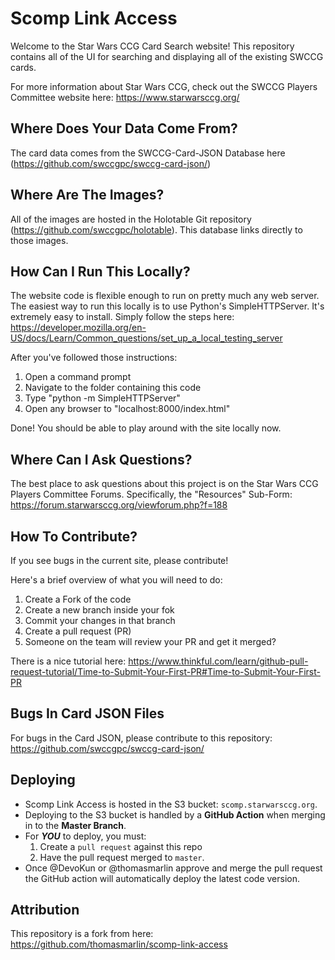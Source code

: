 # Scomp Link Access 
Welcome to the Star Wars CCG Card Search website! This repository contains all of the UI for searching and displaying all of the existing SWCCG cards.

For more information about Star Wars CCG, check out the SWCCG Players Committee website here: https://www.starwarsccg.org/


## Where Does Your Data Come From?
The card data comes from the SWCCG-Card-JSON Database here (https://github.com/swccgpc/swccg-card-json/)


## Where Are The Images?
All of the images are hosted in the Holotable Git repository (https://github.com/swccgpc/holotable). This database links directly to those images.


## How Can I Run This Locally?
The website code is flexible enough to run on pretty much any web server.  The easiest way to run this locally is to use Python's SimpleHTTPServer.  It's extremely easy to install. Simply follow the steps here:
https://developer.mozilla.org/en-US/docs/Learn/Common_questions/set_up_a_local_testing_server

After you've followed those instructions:
1) Open a command prompt
2) Navigate to the folder containing this code
3) Type  "python -m SimpleHTTPServer"
4) Open any browser to "localhost:8000/index.html"

Done!  You should be able to play around with the site locally now.


## Where Can I Ask Questions?
The best place to ask questions about this project is on the Star Wars CCG Players Committee Forums. Specifically, the "Resources" Sub-Form: https://forum.starwarsccg.org/viewforum.php?f=188


## How To Contribute?
If you see bugs in the current site, please contribute!  

Here's a brief overview of what you will need to do:
1. Create a Fork of the code
2. Create a new branch inside your fok
3. Commit your changes in that branch
4. Create a pull request (PR)
5. Someone on the team will review your PR and get it merged?

There is a nice tutorial here:
https://www.thinkful.com/learn/github-pull-request-tutorial/Time-to-Submit-Your-First-PR#Time-to-Submit-Your-First-PR


## Bugs In Card JSON Files
For bugs in the Card JSON, please contribute to this repository: https://github.com/swccgpc/swccg-card-json/


## Deploying

* Scomp Link Access is hosted in the S3 bucket: `scomp.starwarsccg.org`.
* Deploying to the S3 bucket is handled by a **GitHub Action** when merging in to the **Master Branch**.
* For _**YOU**_ to deploy, you must:
  1. Create a `pull request` against this repo
  2. Have the pull request merged to `master`.
* Once @DevoKun or @thomasmarlin approve and merge the pull request the GitHub action will automatically deploy the latest code version.


## Attribution
This repository is a fork from here:  
https://github.com/thomasmarlin/scomp-link-access

